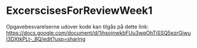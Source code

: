 # ExcerscisesForReviewWeek1


Opgavebesvarelserne udover kode kan tilgås på dette link: 
https://docs.google.com/document/d/1ihsojnwkbFUu3wqOhTjSSQ5ezrGiwuI3DXtkPLt-_8Q/edit?usp=sharing
